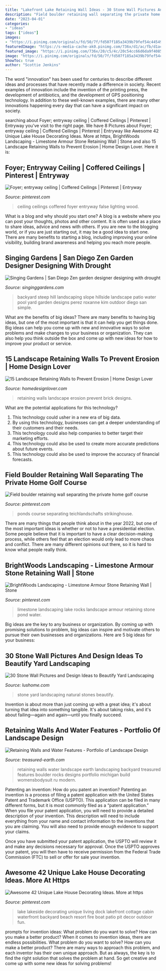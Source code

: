 ```yaml
---
title: "Lakefront Lake Retaining Wall Ideas - 30 Stone Wall Pictures And Design Ideas To Beautify Yard Landscaping"
description: "Field boulder retaining wall separating the private home golf course"
date: "2023-04-01"
categories:
- "ideas"
tags: ["ideas"]
images:
- "https://i.pinimg.com/originals/fd/50/7f/fd507f185a3439b79fef54c4454945e8.jpg"
featuredImage: "https://s-media-cache-ak0.pinimg.com/736x/d1/ac/fb/d1acfb7b888069a0036e7c546849b3f2.jpg"
featured_image: "https://i.pinimg.com/736x/20/c5/4c/20c54cc66d6da9f40859419292733d1e.jpg"
image: "https://i.pinimg.com/originals/fd/50/7f/fd507f185a3439b79fef54c4454945e8.jpg"
ShowToc: true
author: "Scottie Jenkins"
---
```



The word "innovation" has been used for centuries to describe different ideas and processes that have recently made a difference in society. Recent examples of innovation include the invention of the printing press, the development of antibiotics, and the development of GPS positioning technology. In addition to these well-known examples, there are many other innovations happening every day that can have a significant impact on society.

	

		
searching about Foyer; entryway ceiling | Coffered Ceilings | Pinterest | Entryway you've visit to the right page. We have 8 Pictures about Foyer; entryway ceiling | Coffered Ceilings | Pinterest | Entryway like Awesome 42 Unique Lake House Decorating Ideas. More at https, BrightWoods Landscaping - Limestone Armour Stone Retaining Wall | Stone and also 15 Landscape Retaining Walls to Prevent Erosion | Home Design Lover. Here it is:
		
    
## Foyer; Entryway Ceiling | Coffered Ceilings | Pinterest | Entryway

<img loading=lazy src="https://s-media-cache-ak0.pinimg.com/736x/d1/ac/fb/d1acfb7b888069a0036e7c546849b3f2.jpg" onerror="this.onerror=null;this.src='https://tse1.mm.bing.net/th?id=OIP.w2LdJDVFuKFtZM_3wKG7VAHaLH&amp;pid=15.1';" alt="Foyer; entryway ceiling | Coffered Ceilings | Pinterest | Entryway">

_Source: pinterest.com_

>ceiling ceilings coffered foyer entryway false lighting wood. 

	

What is a blog and why should you start one?
A blog is a website where you can post your thoughts, photos and other content. It is often used as a place to share ideas, advice and news with others. If you are new to the blogging world, or if you are just starting out, it may be a good idea to start one. There are many benefits to starting a blog, including improving your online visibility, building brand awareness and helping you reach more people.

    
## Singing Gardens | San Diego Zen Garden Designer Designing With Drought

<img loading=lazy src="http://static1.squarespace.com/static/51af8f01e4b0dc685d3047f3/t/5208983ee4b0f6f84d94b666/1376294979639/water-fall-design-by-roxanne-kim-perez.jpg" onerror="this.onerror=null;this.src='https://tse3.mm.bing.net/th?id=OIP.H9dX07ueg9BH-FRB75XlNQHaE8&amp;pid=15.1';" alt="Singing Gardens | San Diego Zen garden designer designing with drought">

_Source: singinggardens.com_

>backyard steep hill landscaping slope hillside landscape patio water pool yard garden designs perez roxanne kim outdoor diego san simple. 

	

What are the benefits of big ideas?
There are many benefits to having big ideas, but one of the most important is that it can help you get things done. Big ideas can help you come up with new and innovative ways to solve problems and make changes to your business or organization. They can also help you think outside the box and come up with new ideas for how to improve your product or service.

    
## 15 Landscape Retaining Walls To Prevent Erosion | Home Design Lover

<img loading=lazy src="https://homedesignlover.com/wp-content/uploads/2013/09/9-brick.jpg" onerror="this.onerror=null;this.src='https://tse2.mm.bing.net/th?id=OIP.51UNMlj7KM6ISOB-lo4T8QHaFa&amp;pid=15.1';" alt="15 Landscape Retaining Walls to Prevent Erosion | Home Design Lover">

_Source: homedesignlover.com_

>retaining walls landscape erosion prevent brick designs. 

	

What are the potential applications for this technology?
1. This technology could usher in a new era of big data. 
2. By using this technology, businesses can get a deeper understanding of their customers and their needs. 
3. This technology could also help companies to better target their marketing efforts. 
4. This technology could also be used to create more accurate predictions about future events. 
5. This technology could also be used to improve the accuracy of financial forecasts.

    
## Field Boulder Retaining Wall Separating The Private Home Golf Course

<img loading=lazy src="https://i.pinimg.com/736x/b3/eb/26/b3eb260b8fa5b6c85c3644314fcc1ce9.jpg" onerror="this.onerror=null;this.src='https://tse2.mm.bing.net/th?id=OIP.D-oQj3M6jnxPRRs8agcR9wHaJ6&amp;pid=15.1';" alt="Field boulder retaining wall separating the private home golf course">

_Source: pinterest.com_

>ponds course separating teichlandschafts strikinghouse. 

	

There are many things that people think about in the year 2022, but one of the most important ideas is whether or not to have a presidential election. Some people believe that it is important to have a clear decision-making process, while others feel that an election would only lead to more chaos and conflict. There are many different opinions out there, so it is hard to know what people really think.

    
## BrightWoods Landscaping - Limestone Armour Stone Retaining Wall | Stone

<img loading=lazy src="https://i.pinimg.com/736x/20/c5/4c/20c54cc66d6da9f40859419292733d1e.jpg" onerror="this.onerror=null;this.src='https://tse2.mm.bing.net/th?id=OIP.mAMsUD7c-XaHlZn3uLj_uQHaNM&amp;pid=15.1';" alt="BrightWoods Landscaping - Limestone Armour Stone Retaining Wall | Stone">

_Source: pinterest.com_

>limestone landscaping lake rocks landscape armour retaining stone pond water. 

	

Big ideas are the key to any business or organization. By coming up with promising solutions to problem, big ideas can inspire and motivate others to pursue their own businesses and organizations. Here are 5 big ideas for your business: 

    
## 30 Stone Wall Pictures And Design Ideas To Beautify Yard Landscaping

<img loading=lazy src="https://www.lushome.com/wp-content/uploads/2013/05/stone-wall-design-ideas-yard-landscaping-13.jpg" onerror="this.onerror=null;this.src='https://tse2.mm.bing.net/th?id=OIP.TObU5Xvp9blIbMiU0Klp_AHaGI&amp;pid=15.1';" alt="30 Stone Wall Pictures and Design Ideas to Beautify Yard Landscaping">

_Source: lushome.com_

>stone yard landscaping natural stones beautify. 

	

Invention is about more than just coming up with a great idea; it's about turning that idea into something tangible. It's about taking risks, and it's about failing—again and again—until you finally succeed.

    
## Retaining Walls And Water Features - Portfolio Of Landscape Design

<img loading=lazy src="http://www.treasured-earth.com/cm/dpl/images/articles/5/boulder-wall-milford-downto.jpg" onerror="this.onerror=null;this.src='https://tse3.mm.bing.net/th?id=OIP.XUIuewFQfOi0N22pAYSFcwHaFj&amp;pid=15.1';" alt="Retaining Walls and Water Features - Portfolio of Landscape Design">

_Source: treasured-earth.com_

>retaining walls water landscape earth landscaping backyard treasured features boulder rocks designs portfolio michigan build womensbodysuit ru modern. 

	

Patenting an invention: How do you patent an invention?
Patenting an invention is a process of filing a patent application with the United States Patent and Trademark Office (USPTO). This application can be filed in many different forms, but it is most commonly filed as a “patent application.”
When you file your patent application, you will need to provide a detailed description of your invention. This description will need to include everything from your name and contact information to the inventions that you are claiming. You will also need to provide enough evidence to support your claims.

Once you have submitted your patent application, the USPTO will review it and make any decisions necessary for approval. Once the USPTO approves your patent, you will then have to receive permission from the Federal Trade Commission (FTC) to sell or offer for sale your invention.

    
## Awesome 42 Unique Lake House Decorating Ideas. More At Https

<img loading=lazy src="https://i.pinimg.com/originals/fd/50/7f/fd507f185a3439b79fef54c4454945e8.jpg" onerror="this.onerror=null;this.src='https://tse4.mm.bing.net/th?id=OIP.DBs9If-44KDGjRWhidUhrwHaLD&amp;pid=15.1';" alt="Awesome 42 Unique Lake House Decorating Ideas. More at https">

_Source: pinterest.com_

>lake lakeside decorating unique living dock lakefront cottage cabin waterfront backyard beach resort fire boat patio pit decor outdoor fun. 

	

prompts for invention ideas: What problem do you want to solve? How can you make a better product?
When it comes to invention ideas, there are endless possibilities. What problem do you want to solve? How can you make a better product? There are many ways to approach this problem, and each inventor has their own unique approach. But as always, the key is to find the right solution that solves the problem at hand. So get creative and come up with some new ideas for solving problems!

